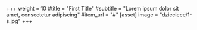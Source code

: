 +++
weight = 10
#title = "First Title"
#subtitle = "Lorem ipsum dolor sit amet, consectetur adipiscing"
#item_url = "#"
[asset] 
image = "dzieciece/1-s.jpg"
+++

